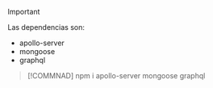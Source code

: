 >[!IMPORTANT]
Las dependencias son:
- apollo-server
- mongoose
- graphql

>[!COMMNAD]
npm i apollo-server mongoose graphql
